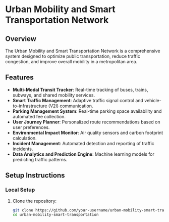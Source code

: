 # Urban Mobility and Smart Transportation Network

## Overview
The Urban Mobility and Smart Transportation Network is a comprehensive system designed to optimize public transportation, reduce traffic congestion, and improve overall mobility in a metropolitan area.

## Features
- **Multi-Modal Transit Tracker**: Real-time tracking of buses, trains, subways, and shared mobility services.
- **Smart Traffic Management**: Adaptive traffic signal control and vehicle-to-infrastructure (V2I) communication.
- **Parking Management System**: Real-time parking space availability and automated fee collection.
- **User Journey Planner**: Personalized route recommendations based on user preferences.
- **Environmental Impact Monitor**: Air quality sensors and carbon footprint calculation.
- **Incident Management**: Automated detection and reporting of traffic incidents.
- **Data Analytics and Prediction Engine**: Machine learning models for predicting traffic patterns.

## Setup Instructions

### Local Setup
1. Clone the repository:
   ```bash
   git clone https://github.com/your-username/urban-mobility-smart-transportation.git
   cd urban-mobility-smart-transportation
